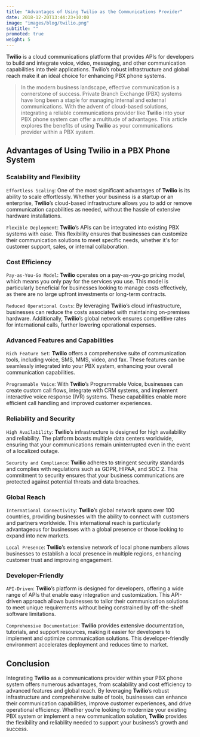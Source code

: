 ```yaml
---
title: "Advantages of Using Twilio as the Communications Provider"
date: 2018-12-20T13:44:23+10:00
image: "images/blog/twilio.png"
subtitle: ""
promoted: true
weight: 5
---
```



**Twilio** is a cloud communications platform that provides APIs for developers to build and integrate voice, video, messaging, and other communication capabilities into their applications. Twilio’s robust infrastructure and global reach make it an ideal choice for enhancing PBX phone systems.

> In the modern business landscape, effective communication is a cornerstone of success. Private Branch Exchange (PBX) systems have long been a staple for managing internal and external communications. With the advent of cloud-based solutions, integrating a reliable communications provider like **Twilio** into your PBX phone system can offer a multitude of advantages. This article explores the benefits of using **Twilio** as your communications provider within a PBX system.


## Advantages of Using **Twilio** in a PBX Phone System

### Scalability and Flexibility

`Effortless Scaling`: One of the most significant advantages of **Twilio** is its ability to scale effortlessly. Whether your business is a startup or an enterprise, **Twilio**’s cloud-based infrastructure allows you to add or remove communication capabilities as needed, without the hassle of extensive hardware installations.

`Flexible Deployment`: **Twilio**’s APIs can be integrated into existing PBX systems with ease. This flexibility ensures that businesses can customize their communication solutions to meet specific needs, whether it's for customer support, sales, or internal collaboration.

### Cost Efficiency

`Pay-as-You-Go Model`: **Twilio** operates on a pay-as-you-go pricing model, which means you only pay for the services you use. This model is particularly beneficial for businesses looking to manage costs effectively, as there are no large upfront investments or long-term contracts.

`Reduced Operational Costs`: By leveraging **Twilio**’s cloud infrastructure, businesses can reduce the costs associated with maintaining on-premises hardware. Additionally, **Twilio**’s global network ensures competitive rates for international calls, further lowering operational expenses.

### Advanced Features and Capabilities

`Rich Feature Set`: **Twilio** offers a comprehensive suite of communication tools, including voice, SMS, MMS, video, and fax. These features can be seamlessly integrated into your PBX system, enhancing your overall communication capabilities.

`Programmable Voice`: With **Twilio**’s Programmable Voice, businesses can create custom call flows, integrate with CRM systems, and implement interactive voice response (IVR) systems. These capabilities enable more efficient call handling and improved customer experiences.

### Reliability and Security

`High Availability`: **Twilio**’s infrastructure is designed for high availability and reliability. The platform boasts multiple data centers worldwide, ensuring that your communications remain uninterrupted even in the event of a localized outage.

`Security and Compliance`: **Twilio** adheres to stringent security standards and complies with regulations such as GDPR, HIPAA, and SOC 2. This commitment to security ensures that your business communications are protected against potential threats and data breaches.

### Global Reach

`International Connectivity`: **Twilio**’s global network spans over 100 countries, providing businesses with the ability to connect with customers and partners worldwide. This international reach is particularly advantageous for businesses with a global presence or those looking to expand into new markets.

`Local Presence`: **Twilio**’s extensive network of local phone numbers allows businesses to establish a local presence in multiple regions, enhancing customer trust and improving engagement.

### Developer-Friendly

`API-Driven`: **Twilio**’s platform is designed for developers, offering a wide range of APIs that enable easy integration and customization. This API-driven approach allows businesses to tailor their communication solutions to meet unique requirements without being constrained by off-the-shelf software limitations.

`Comprehensive Documentation`: **Twilio** provides extensive documentation, tutorials, and support resources, making it easier for developers to implement and optimize communication solutions. This developer-friendly environment accelerates deployment and reduces time to market.

## Conclusion

Integrating **Twilio** as a communications provider within your PBX phone system offers numerous advantages, from scalability and cost efficiency to advanced features and global reach. By leveraging **Twilio**’s robust infrastructure and comprehensive suite of tools, businesses can enhance their communication capabilities, improve customer experiences, and drive operational efficiency. Whether you’re looking to modernize your existing PBX system or implement a new communication solution, **Twilio** provides the flexibility and reliability needed to support your business’s growth and success.
